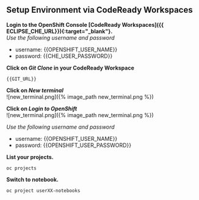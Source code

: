 ## Setup  Environment via CodeReady Workspaces

**Login to the OpenShift Console [CodeReady Workspaces]({{ ECLIPSE_CHE_URL}}){:target="_blank"}.**  
*Use the following username and password*
* username: {{OPENSHIFT_USER_NAME}}
* password: {{CHE_USER_PASSWORD}}
 
 **Click on *Git Clone* in your CodeReady Workspace**
 ```
 {{GIT_URL}}
 ```
 
**Click on  *New terminal***  
![new_terminal.png]({% image_path new_terminal.png %})

**Click on  *Login to OpenShift***  
![new_terminal.png]({% image_path new_terminal.png %})

*Use the following username and password*
* username: {{OPENSHIFT_USER_NAME}}
* password: {{OPENSHIFT_USER_PASSWORD}}


**List your projects.**
```
oc projects
```

**Switch to notebook.**
```
oc project userXX-notebooks
```

